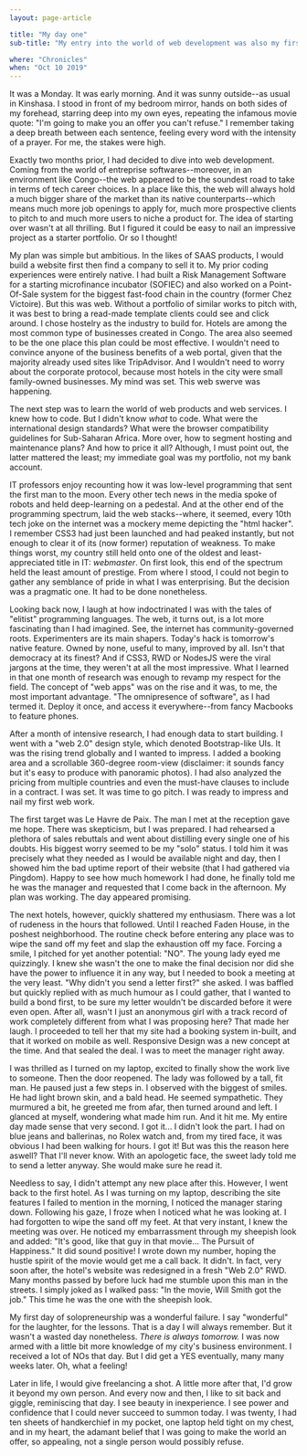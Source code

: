 ```yaml
---
layout: page-article

title: "My day one"
sub-title: "My entry into the world of web development was also my first business wound"

where: "Chronicles"
when: "Oct 10 2019"
---
```

It was a Monday. It was early morning. And it was sunny outside--as usual in Kinshasa. I stood in front of my bedroom mirror, hands on both sides of my forehead, starring deep into my own eyes, repeating the infamous movie quote: "I'm going to make you an offer you can't refuse." I remember taking a deep breath between each sentence, feeling every word with the intensity of a prayer. For me, the stakes were high.

Exactly two months prior, I had decided to dive into web development. Coming from the world of entreprise softwares--moreover, in an environment like Congo--the web appeared to be the soundest road to take in terms of tech career choices. In a place like this, the web will always hold a much bigger share of the market than its native counterparts--which means much more job openings to apply for, much more prospective clients to pitch to and much more users to niche a product for. The idea of starting over wasn't at all thrilling. But I figured it could be easy to nail an impressive project as a starter portfolio. Or so I thought!

My plan was simple but ambitious. In the likes of SAAS products, I would build a website first then find a company to sell it to. My prior coding experiences were entirely native. I had built a Risk Management Software for a starting microfinance incubator (SOFIEC) and also worked on a Point-Of-Sale system for the biggest fast-food chain in the country (former Chez Victoire). But this was web. Without a portfolio of similar works to pitch with, it was best to bring a read-made template clients could see and click around. I chose hostelry as the industry to build for. Hotels are among the most common type of businesses created in Congo. The area also seemed to be the one place this plan could be most effective. I wouldn't need to convince anyone of the business benefits of a web portal, given that the majority already used sites like TripAdvisor. And I wouldn't need to worry about the corporate protocol, because most hotels in the city were small family-owned businesses. My mind was set. This web swerve was happening.

The next step was to learn the world of web products and web services. I knew how to code. But I didn't know <i>what</i> to code. What were the international design standards? What were the browser compatibility guidelines for Sub-Saharan Africa. More over, how to segment hosting and maintenance plans? And how to price it all? Although, I must point out, the latter mattered the least; my immediate goal was my portfolio, not my bank account.

IT professors enjoy recounting how it was low-level programming that sent the first man to the moon. Every other tech news in the media spoke of robots and held deep-learning on a pedestal. And at the other end of the programming spectrum, laid the web stacks--where, it seemed, every 10th tech joke on the internet was a mockery meme depicting the "html hacker". I remember CSS3 had just been launched and had peaked instantly, but not enough to clear it of its (now former) reputation of weakness. To make things worst, my country still held onto one of the oldest and least-appreciated title in IT: <i>webmaster</i>. On first look, this end of the spectrum held the least amount of prestige. From where I stood, I could not begin to gather any semblance of pride in what I was enterprising. But the decision was a pragmatic one. It had to be done nonetheless.

Looking back now, I laugh at how indoctrinated I was with the tales of "elitist" programming languages. The web, it turns out, is a lot more fascinating than I had imagined. See, the internet has community-governed roots. Experimenters are its main shapers. Today's hack is tomorrow's native feature. Owned by none, useful to many, improved by all. Isn't that democracy at its finest? And if CSS3, RWD or NodesJS were the viral jargons at the time, they weren't at all the most impressive. What I learned in that one month of research was enough to revamp my respect for the field. The concept of "web apps" was on the rise and it was, to me, the most important advantage. "The omnipresence of software", as I had termed it. Deploy it once, and access it everywhere--from fancy Macbooks to feature phones.

After a month of intensive research, I had enough data to start building. I went with a "web 2.0" design style, which denoted Bootstrap-like UIs. It was the rising trend globally and I wanted to impress. I added a booking area and a scrollable 360-degree room-view (disclaimer: it sounds fancy but it's easy to produce with panoramic photos). I had also analyzed the pricing from multiple countries and even the must-have clauses to include in a contract. I was set. It was time to go pitch. I was ready to impress and nail my first web work.

The first target was Le Havre de Paix. The man I met at the reception gave me hope. There was skepticism, but I was prepared. I had rehearsed a plethora of sales rebuttals and went about distilling every single one of his doubts. His biggest worry seemed to be my "solo" status. I told him it was precisely what they needed as I would be available night and day, then I showed him the bad uptime report of their website (that I had gathered via Pingdom). Happy to see how much homework I had done, he finally told me he was the manager and requested that I come back in the afternoon. My plan was working. The day appeared promising.

The next hotels, however, quickly shattered my enthusiasm. There was a lot of rudeness in the hours that followed. Until I reached Faden House, in the poshest neighborhood. The routine check before entering any place was to wipe the sand off my feet and slap the exhaustion off my face. Forcing a smile, I pitched for yet another potential: "NO". The young lady eyed me quizzingly. I knew she wasn't the one to make the final decision nor did she have the power to influence it in any way, but I needed to book a meeting at the very least. "Why didn't you send a letter first?" she asked. I was baffled but quickly replied with as much humour as I could gather, that I wanted to build a bond first, to be sure my letter wouldn't be discarded before it were even open. After all, wasn't I just an anonymous girl with a track record of work completely different from what I was proposing here? That made her laugh. I proceeded to tell her that my site had a booking system in-built, and that it worked on mobile as well. Responsive Design was a new concept at the time. And that sealed the deal. I was to meet the manager right away.

I was thrilled as I turned on my laptop, excited to finally show the work live to someone. Then the door reopened. The lady was followed by a tall, fit man. He paused just a few steps in. I observed with the biggest of smiles. He had light brown skin, and a bald head. He seemed sympathetic. They murmured a bit, he greeted me from afar, then turned around and left. I glanced at myself, wondering what made him run. And it hit me. My entire day made sense that very second. I got it... I didn't look the part. I had on blue jeans and ballerinas, no Rolex watch and, from my tired face, it was obvious I had been walking for hours. I got it! But was this the reason here aswell? That I'll never know. With an apologetic face, the sweet lady told me to send a letter anyway. She would make sure he read it.

Needless to say, I didn't attempt any new place after this. However, I went back to the first hotel. As I was turning on my laptop, describing the site features I failed to mention in the morning, I noticed the manager staring down. Following his gaze, I froze when I noticed what he was looking at. I had forgotten to wipe the sand off my feet. At that very instant, I knew the meeting was over. He noticed my embarrassment through my sheepish look and added: "It's good, like that guy in that movie... The Pursuit of Happiness." It did sound positive! I wrote down my number, hoping the hustle spirit of the movie would get me a call back. It didn't. In fact, very soon after, the hotel's website was redesigned in a fresh "Web 2.0" RWD. Many months passed by before luck had me stumble upon this man in the streets. I simply joked as I walked pass: "In the movie, Will Smith got the job." This time he was the one with the sheepish look.

My first day of solopreneurship was a wonderful failure. I say "wonderful" for the laughter, for the lessons. That is a day I will always remember. But it wasn't a wasted day nonetheless. <i>There is always tomorrow.</i> I was now armed with a little bit more knowledge of my city's business environment. I received a lot of NOs that day. But I did get a YES eventually, many many weeks later. Oh, what a feeling!

Later in life, I would give freelancing a shot. A little more after that, I'd grow it beyond my own person. And every now and then, I like to sit back and giggle, reminiscing that day. I see beauty in inexperience. I see power and confidence that I could never succeed to summon today. I was twenty, I had ten sheets of handkerchief in my pocket, one laptop held tight on my chest, and in my heart, the adamant belief that I was going to make the world an offer, so appealing, not a single person would possibly refuse.
